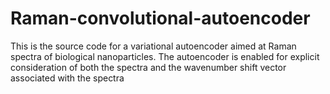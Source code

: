 # Raman-convolutional-autoencoder
This is the source code for a variational autoencoder aimed at Raman spectra of biological nanoparticles. The autoencoder is enabled for explicit consideration of both the spectra and the wavenumber shift vector associated with the spectra

